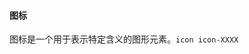 #### 图标

图标是一个用于表示特定含义的图形元素。`icon icon-XXXX`

<style>
    .icon-list {
        display: flex;
        flex-wrap: wrap;
        box-sizing: border-box;
        align-content: center;
        align-items: center;
    }

    .icon-list .icon-item {
        box-sizing: border-box;
        width: 168px;
        display: flex;
        align-items: center;
        justify-content: center;
        flex-direction: column;
    }

    .icon-list .icon-item span {
        font-size: 42px;
        height: 100px;
        display: flex;
        align-items: center;
        justify-content: center;
        flex-direction: column;
        -webkit-transition: font-size 0.25s linear, width 0.25s linear;
        -moz-transition: font-size 0.25s linear, width 0.25s linear;
        transition: font-size 0.25s linear, width 0.25s linear;
    }

    .icon-list .icon-item span:hover {
        font-size: 80px;
        cursor: pointer;
    }

    .icon-list .icon-item p {
        font-size: 12px;
        padding: 3px 0;
    }
</style>

<div hx-get="dist/iconfont/iconfont.json" id="icon-show" hx-trigger="load"></div>

<script>
    htmx.on("htmx:afterRequest", function (evt) {
        if (evt.target.id === "icon-show") {
            const response = JSON.parse(event.detail.xhr.responseText)
            console.log(evt)
            let content = ""
            response.glyphs.forEach(e => {
                content += `<div class="icon-item">
                            <span class="icon icon-${e.font_class}"></span>
                            <p>${e.name}</p>
                            <p>icon-${e.font_class}</p>
                            <p>&amp;#x${e.unicode};</p>
                        </div>`
            });

            evt.detail.target.innerHTML = `<div class="icon-list">${content}</div>`
        }
    })
</script>